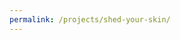 ```yaml
---
permalink: /projects/shed-your-skin/
---
```


<div id="dynamic-content">
  <!-- Content will be dynamically populated by JavaScript -->
</div>